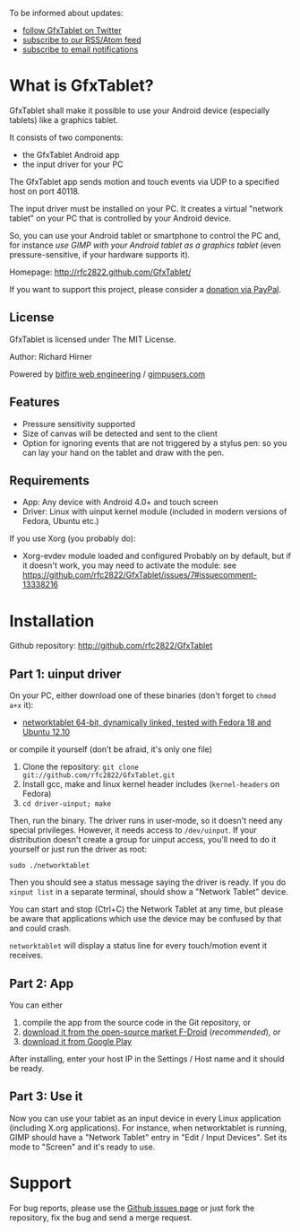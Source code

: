 
To be informed about updates:

* [follow GfxTablet on Twitter](http://twitter.com/GfxTablet)
* [subscribe to our RSS/Atom feed](http://feeds.feedburner.com/GfxTablet)
* [subscribe to email notifications](http://feedburner.google.com/fb/a/mailverify?uri=GfxTablet)


What is GfxTablet?
==================

GfxTablet shall make it possible to use your Android device (especially
tablets) like a graphics tablet.

It consists of two components:

* the GfxTablet Android app
* the input driver for your PC

The GfxTablet app sends motion and touch events via UDP to a specified host
on port 40118.

The input driver must be installed on your PC. It creates a virtual "network tablet"
on your PC that is controlled by your Android device.

So, you can use your Android tablet or smartphone to control the PC and,
for instance _use GIMP with your Android tablet as a graphics tablet_
(even pressure-sensitive, if your hardware supports it).

Homepage: http://rfc2822.github.com/GfxTablet/

If you want to support this project, please consider a [donation via PayPal](https://www.paypal.com/cgi-bin/webscr?cmd=_donations&business=ZT8F5NRCBDB2C&no_note=0&no_shipping=1&currency_code=EUR&item_name=GfxTablet+donation).


License
-------

GfxTablet is licensed under The MIT License.

Author: Richard Hirner

Powered by [bitfire web engineering](http://www.bitfire.at) / [gimpusers.com](http://www.gimpusers.com)


Features
--------

* Pressure sensitivity supported
* Size of canvas will be detected and sent to the client
* Option for ignoring events that are not triggered by a stylus pen:
  so you can lay your hand on the tablet and draw with the pen.


Requirements
------------

* App: Any device with Android 4.0+ and touch screen
* Driver: Linux with uinput kernel module (included in modern versions of Fedora, Ubuntu etc.)

If you use Xorg (you probably do):

* Xorg-evdev module loaded and configured
  Probably on by default, but if it doesn't work, you may need to activate the
  module: see https://github.com/rfc2822/GfxTablet/issues/7#issuecomment-13338216


Installation
============

Github repository: http://github.com/rfc2822/GfxTablet


Part 1: uinput driver
---------------------

On your PC, either download one of these binaries (don't forget to `chmod a+x` it):

* [networktablet 64-bit, dynamically linked, tested with Fedora 18 and Ubuntu 12.10](https://github.com/rfc2822/GfxTablet/blob/binaries/networktablet-x86_64?raw=true)

or compile it yourself (don't be afraid, it's only one file)

1. Clone the repository:
   `git clone git://github.com/rfc2822/GfxTablet.git`
2. Install gcc, make and linux kernel header includes (`kernel-headers` on Fedora)
3. `cd driver-uinput; make`

Then, run the binary. The driver runs in user-mode, so it doesn't need any special privileges.
However, it needs access to `/dev/uinput`. If your distribution doesn't create a group for
uinput access, you'll need to do it yourself or just run the driver as root:

`sudo ./networktablet`

Then you should see a status message saying the driver is ready. If you do `xinput list` in a separate
terminal, should show a "Network Tablet" device.

You can start and stop (Ctrl+C) the Network Tablet at any time, but please be aware that applications
which use the device may be confused by that and could crash.

`networktablet` will display a status line for every touch/motion event it receives.


Part 2: App
-----------

You can either

1. compile the app from the source code in the Git repository, or
2. [download it from the open-source market F-Droid](https://f-droid.org/repository/browse/?fdcategory=Multimedia&fdid=at.bitfire.gfxtablet) (*recommended*), or
3. [download it from Google Play](https://play.google.com/store/apps/details?id=at.bitfire.gfxtablet)

After installing, enter your host IP in the Settings / Host name and it should be ready.


Part 3: Use it
--------------

Now you can use your tablet as an input device in every Linux application (including X.org
applications). For instance, when networktablet is running, GIMP should have a "Network Tablet"
entry in "Edit / Input Devices". Set its mode to "Screen" and it's ready to use.


Support
=======

For bug reports, please use the [Github issues page](https://github.com/rfc2822/GfxTablet/issues)
or just fork the repository, fix the bug and send a merge request.
